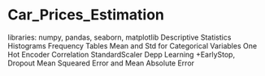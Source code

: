 # Car_Prices_Estimation
libraries: numpy, pandas, seaborn, matplotlib
Descriptive Statistics
Histograms
Frequency Tables
Mean and Std for Categorical Variables
One Hot Encoder
Correlation
StandardScaler
Depp Learning
   +EarlyStop, Dropout
Mean Squeared Error and Mean Absolute Error
